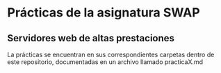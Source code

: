 # Prácticas de la asignatura SWAP
## Servidores web de altas prestaciones

La prácticas se encuentran en sus correspondientes carpetas dentro de este repositorio, documentadas en un archivo llamado practicaX.md